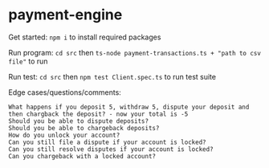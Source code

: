 # payment-engine

Get started:
    `npm i` to install required packages

Run program:
    `cd src` then `ts-node payment-transactions.ts + "path to csv file"` to run 

Run test:
    `cd src` then `npm test Client.spec.ts` to run test suite

Edge cases/questions/comments: 

    What happens if you deposit 5, withdraw 5, dispute your deposit and then chargback the deposit? - now your total is -5
    Should you be able to dispute deposits?
    Should you be able to chargeback deposits?
    How do you unlock your account?
    Can you still file a dispute if your account is locked?
    Can you still resolve disputes if your account is locked?
    Can you chargeback with a locked account?